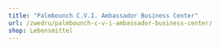 ```yaml
---
title: "Palmbounch C.V.I. Ambassador Business Center"
url: /zwedru/palmbounch-c-v-i-ambassador-business-center/
shop: Lebensmittel
---
```

